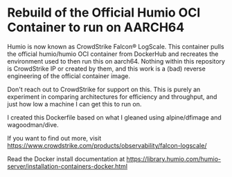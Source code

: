 # Rebuild of the Official Humio OCI Container to run on AARCH64

Humio is now known as CrowdStrike Falcon® LogScale. This container pulls the official humio/humio OCI container from DockerHub and recreates the environment used to then run this on aarch64. Nothing within this repository is CrowdStrike IP or created by them, and this work is a (bad) reverse engineering of the official container image.

Don't reach out to CrowdStrike for support on this. This is purely an experiment in comparing architectures for efficiency and throughput, and just how low a machine I can get this to run on.

I created this Dockerfile based on what I gleaned using alpine/dfimage and wagoodman/dive.

If you want to find out more, visit https://www.crowdstrike.com/products/observability/falcon-logscale/

Read the Docker install documentation at https://library.humio.com/humio-server/installation-containers-docker.html
